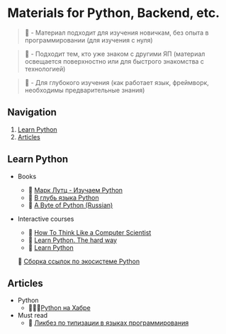 # Materials for Python, Backend, etc.

> :green_book: - Материал подходит для изучения новичкам, без опыта в программировании (для изучения с нуля)

> :orange_book: - Подходит тем, кто уже знаком с другими ЯП (материал освещается поверхностно или для быстрого знакомства с технологией)

> :notebook: - Для глубокого изучения (как работает язык, фреймворк, необходимы предварительные знания)

## Navigation
1. [Learn Python](#learn-python)
2. [Articles](#articles)

## Learn Python
* Books
    * :green_book: [Марк Лутц - Изучаем Python](http://www.shashkovs.ru/_prog/Lutc_M._-_Izuchaem_Python_%284-e_izdanie%29-_2011.pdf)
    * :orange_book: [В глубь языка Python](http://ru.diveintopython.net/toc.html)
    * :orange_book: [A Byte of Python (Russian)](http://wombat.org.ua/AByteOfPython/AByteofPythonRussian-2.01.pdf)
* Interactive courses
    * :green_book: [How To Think Like a Computer Scientist](http://interactivepython.org/runestone/static/thinkcspy/toc.html)
    * :green_book: [Learn Python. The hard way](http://learnpythonthehardway.org/book/)
    * :green_book: [Learn Python](http://learnpython.org/)

  :green_book: [Сборка ссылок по экосистеме Python](https://python.zeef.com/alan.richmond)

## Articles
* Python
  * :green_book::orange_book::notebook:[Python на Хабре](https://habrahabr.ru/post/205944/)
* Must read
  * :orange_book: [Ликбез по типизации в языках программирования](https://habrahabr.ru/post/161205/)

